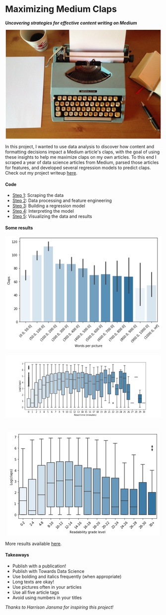 # Maximizing Medium Claps

**_Uncovering strategies for effective content writing on Medium_**

<p align="center">
    <img src="https://github.com/collindching/Maximizing-Medium-Claps/blob/master/img/typewriter.jpg" width="500">
</p>

In this project, I wanted to use data analysis to discover how content and formatting decisions impact a Medium article's claps, with the goal of using these insights to help me maximize claps on my own articles. To this end I scraped a year of data science articles from Medium, parsed those articles for features, and developed several regression models to predict claps. Check out my project writeup [here](https://medium.com/@collindching/how-to-maximize-claps-on-your-medium-articles-ce427cf327ff).

#### Code

- [Step 1](./1%20-%20Scraping.ipynb): Scraping the data 
- [Step 2](./2%20-%20Feature%20Engineering.ipynb): Data processing and feature engineering
- [Step 3](./3%20-%20Modeling.ipynb): Building a regression model
- [Step 4](./4%20-%20Model%20Interpretation.ipynb): Interpreting the model
- [Step 5](./5%20-%20Visualizations.ipynb): Visualizing the data and results

#### Some results

<p align="center">
     <img src="https://github.com/collindching/Maximizing-Medium-Claps/blob/master/img/words_per_pic_barplot.png">
</p>
<p align="center">
     <img src="https://github.com/collindching/Maximizing-Medium-Claps/blob/master/img/read_time_boxplot.png">
</p>

</br>

<p align="center">
     <img src="https://github.com/collindching/Maximizing-Medium-Claps/blob/master/img/readability_boxplot.png">
</p>

More results available [here](https://medium.com/@collindching/how-to-maximize-claps-on-your-medium-articles-ce427cf327ff).

#### Takeaways

- Publish with a publication!
- Publish with Towards Data Science
- Use bolding and italics frequently (when appropriate)
- Long texts are okay!
- Use pictures often in your articles
- Use all five article tags
- Avoid using numbers in your titles

_Thanks to Harrison Jansma for inspiring this project!_